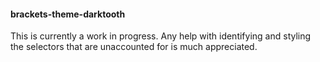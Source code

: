 #### brackets-theme-darktooth

This is currently a work in progress. Any help with identifying and styling the selectors that are unaccounted for is
much appreciated.
